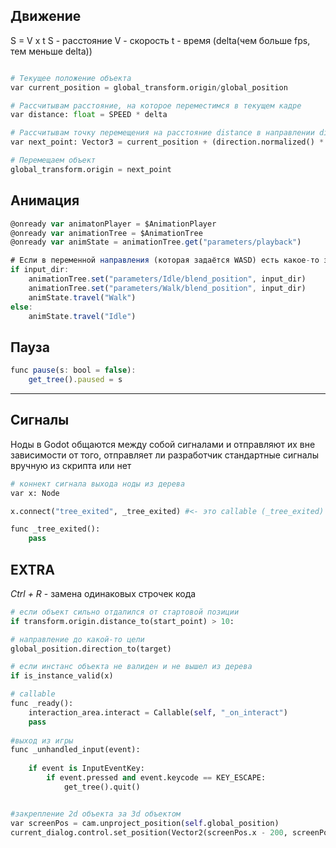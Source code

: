 ## Движение
S = V x t
S - расстояние
V - скорость
t - время (delta(чем больше fps, тем меньше delta))

```python

# Текущее положение объекта
var current_position = global_transform.origin/global_position

# Рассчитывам расстояние, на которое переместимся в текущем кадре
var distance: float = SPEED * delta

# Рассчитывам точку перемещения на расстояние distance в направлении direction
var next_point: Vector3 = current_position + (direction.normalized() * distance)

# Перемещаем объект
global_transform.origin = next_point

```

## Анимация
```js
@onready var animatonPlayer = $AnimationPlayer 
@onready var animationTree = $AnimationTree
@onready var animState = animationTree.get("parameters/playback")

# Если в переменной направления (которая задаётся WASD) есть какое-то значение в Vector2, то идёт анимация
if input_dir:
	animationTree.set("parameters/Idle/blend_position", input_dir)
	animationTree.set("parameters/Walk/blend_position", input_dir)
	animState.travel("Walk")
else:
	animState.travel("Idle")
```

## Пауза

```js
func pause(s: bool = false):
	get_tree().paused = s
```


___

## Сигналы
Ноды в Godot общаются между собой сигналами и отправляют их вне зависимости от того, отправляет ли разработчик стандартные сигналы вручную из скрипта или нет

```python
# коннект сигнала выхода ноды из дерева
var x: Node

x.connect("tree_exited", _tree_exited) #<- это callable (_tree_exited)

func _tree_exited():
	pass
```

## EXTRA

*Ctrl + R*  - замена одинаковых строчек кода

```python
# если объект сильно отдалился от стартовой позиции
if transform.origin.distance_to(start_point) > 10:

# направление до какой-то цели
global_position.direction_to(target)

# если инстанс объекта не валиден и не вышел из дерева
if is_instance_valid(x)

# callable
func _ready():
	interaction_area.interact = Callable(self, "_on_interact")
	pass
	
#выход из игры
func _unhandled_input(event):
	
	if event is InputEventKey:
		if event.pressed and event.keycode == KEY_ESCAPE:
			get_tree().quit()


#закрепление 2d объекта за 3d объектом
var screenPos = cam.unproject_position(self.global_position)
current_dialog.control.set_position(Vector2(screenPos.x - 200, screenPos.y - 200))


```
